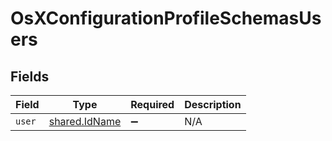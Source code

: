 # OsXConfigurationProfileSchemasUsers


## Fields

| Field                                          | Type                                           | Required                                       | Description                                    |
| ---------------------------------------------- | ---------------------------------------------- | ---------------------------------------------- | ---------------------------------------------- |
| `user`                                         | [shared.IdName](../../models/shared/idname.md) | :heavy_minus_sign:                             | N/A                                            |